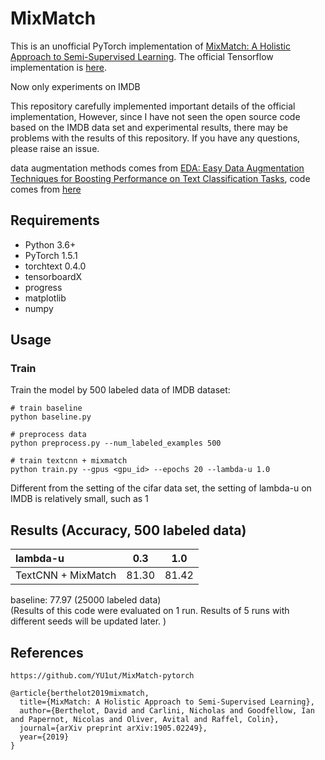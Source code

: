 # MixMatch
This is an unofficial PyTorch implementation of [MixMatch: A Holistic Approach to Semi-Supervised Learning](https://arxiv.org/abs/1905.02249). 
The official Tensorflow implementation is [here](https://github.com/google-research/mixmatch).

Now only experiments on IMDB

This repository carefully implemented important details of the official implementation, However, since I have not seen 
the open source code based on the IMDB data set and experimental results, there may be problems with the results of this repository. 
If you have any questions, please raise an issue.

data augmentation methods comes from 
[EDA: Easy Data Augmentation Techniques for Boosting Performance on
 Text Classification Tasks](https://arxiv.org/pdf/1901.11196.pdf), code comes from [here](https://github.com/jasonwei20/eda_nlp)

## Requirements
- Python 3.6+
- PyTorch 1.5.1
- torchtext 0.4.0 
- tensorboardX
- progress
- matplotlib
- numpy

## Usage

### Train
Train the model by 500 labeled data of IMDB dataset:

```shell
# train baseline
python baseline.py

# preprocess data
python preprocess.py --num_labeled_examples 500

# train textcnn + mixmatch
python train.py --gpus <gpu_id> --epochs 20 --lambda-u 1.0
```
Different from the setting of the cifar data set, the setting of lambda-u on IMDB is relatively small, such as 1


## Results (Accuracy, 500 labeled data)
| lambda-u | 0.3 | 1.0 |
|:---|:---:|:---:|
|TextCNN + MixMatch | 81.30 | 81.42 |

baseline: 77.97  (25000 labeled data)  
(Results of this code were evaluated on 1 run. Results of 5 runs with different seeds will be updated later. )

## References
```
https://github.com/YU1ut/MixMatch-pytorch

@article{berthelot2019mixmatch,
  title={MixMatch: A Holistic Approach to Semi-Supervised Learning},
  author={Berthelot, David and Carlini, Nicholas and Goodfellow, Ian and Papernot, Nicolas and Oliver, Avital and Raffel, Colin},
  journal={arXiv preprint arXiv:1905.02249},
  year={2019}
}
```
